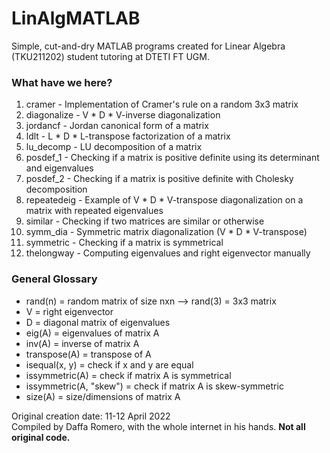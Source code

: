# LinAlgMATLAB
Simple, cut-and-dry MATLAB programs created for Linear Algebra (TKU211202) student tutoring at DTETI FT UGM.

### What have we here?
<ol>
  <li>cramer - Implementation of Cramer's rule on a random 3x3 matrix</li>
  <li>diagonalize - V * D * V-inverse diagonalization</li>
  <li>jordancf - Jordan canonical form of a matrix</li>
  <li>ldlt - L * D * L-transpose factorization of a matrix</li>
  <li>lu_decomp - LU decomposition of a matrix</li>
  <li>posdef_1 - Checking if a matrix is positive definite using its determinant and eigenvalues</li>
  <li>posdef_2 - Checking if a matrix is positive definite with Cholesky decomposition</li>
  <li>repeatedeig - Example of V * D * V-transpose diagonalization on a matrix with repeated eigenvalues</li>
  <li>similar - Checking if two matrices are similar or otherwise</li>
  <li>symm_dia - Symmetric matrix diagonalization (V * D * V-transpose)</li>
  <li>symmetric - Checking if a matrix is symmetrical</li>
  <li>thelongway - Computing eigenvalues and right eigenvector manually</li>
</ol>

### General Glossary
<ul>
  <li>rand(n) = random matrix of size nxn --> rand(3) = 3x3 matrix</li>
  <li>V = right eigenvector</li>
  <li>D = diagonal matrix of eigenvalues</li>
  <li>eig(A) =  eigenvalues of matrix A</li>
  <li>inv(A) = inverse of matrix A</li>
  <li>transpose(A) = transpose of A</li>
  <li>isequal(x, y) = check if x and y are equal
</li>
  <li>issymmetric(A) = check if matrix A is symmetrical</li>
  <li>issymmetric(A, "skew") = check if matrix A is skew-symmetric</li>
  <li>size(A) = size/dimensions of matrix A</li>
</ul>


Original creation date: 11-12 April 2022<br>
Compiled by Daffa Romero, with the whole internet in his hands. <b>Not all original code.</b>

